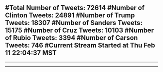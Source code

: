 #Total Number of Tweets: 72614 
#Number of Clinton Tweets: 24891
#Number of Trump Tweets: 18307
#Number of Sanders Tweets: 15175
#Number of Cruz Tweets: 10103
#Number of Rubio Tweets: 3394
#Number of Carson Tweets: 746
#Current Stream Started at Thu Feb 11 22:04:37 MST
---
---
---
